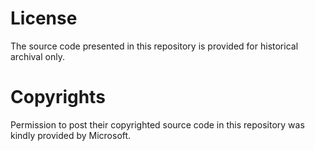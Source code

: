 # License
The source code presented in this repository is provided for historical archival only.

# Copyrights
Permission to post their copyrighted source code in this repository was kindly provided by Microsoft.

